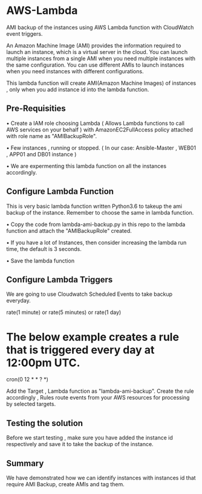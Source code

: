 # AWS-Lambda
AMI backup of the instances using AWS Lambda function with CloudWatch event triggers.

An Amazon Machine Image (AMI) provides the information required to launch an instance, which is a virtual server in the cloud. You can launch multiple instances from a single AMI when you need multiple instances with the same configuration. You can use different AMIs to launch instances when you need instances with different configurations.

This lambda function will create AMI(Amazon Machine Images) of instances , only when you add instance id into the lambda function.

 Pre-Requisities
 ----------------
  •	Create a IAM role choosing Lambda ( Allows Lambda functions to call AWS services on your behalf ) with AmazonEC2FullAccess policy attached with role name as "AMIBackupRole".
  
  •	Few instances , running or stopped. ( In our case: Ansible-Master , WEB01 , APP01 and DB01 instance )
  
  •	We are expermenting this lambda function on all the instances accordingly.

 Configure Lambda Function
 -------------------------
 This is very basic lambda function written Python3.6 to takeup the ami backup of the instance.
 Remember to choose the same in lambda function.
 
  • Copy the code from lambda-ami-backup.py in this repo to the lambda function and attach the "AMIBackupRole" created.
  
  • If you have a lot of Instances, then consider increasing the lambda run time, the default is 3 seconds.
  
  • Save the lambda function
  
  Configure Lambda Triggers
  -------------------------
  We are going to use Cloudwatch Scheduled Events to take backup everyday.
  
  rate(1 minute)
  or
  rate(5 minutes)
  or
  rate(1 day)
  
  # The below example creates a rule that is triggered every day at 12:00pm UTC.
  
  cron(0 12 * * ? *)
  
  Add the Target , Lambda function as "lambda-ami-backup".
  Create the rule accordingly , Rules route events from your AWS resources for processing by selected targets.
  
  Testing the solution
  --------------------
  Before we start testing , make sure you have added the instance id respectively and save it to take the backup of the instance.
  
  Summary
  -------
  We have demonstrated how we can identify instances with instances id that require AMI Backup, create AMIs and tag them.
